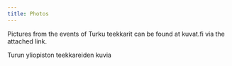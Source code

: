 ```yaml
---
title: Photos
---
```

Pictures from the events of Turku teekkarit can be found at kuvat.fi via the attached link.

Turun yliopiston teekkareiden kuvia
